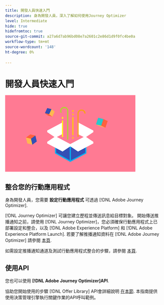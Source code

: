 ```yaml
---
title: 開發人員快速入門
description: 身為開發人員，深入了解如何使用Journey Optimizer
level: Intermediate
hide: true
hidefromtoc: true
source-git-commit: a27a6d7ab96bd08e7a2601c2e86d1d9f0fc4be0a
workflow-type: tm+mt
source-wordcount: '148'
ht-degree: 0%

---
```


# 開發人員快速入門

![開發人員](assets/do-not-localize/user-3.png)

## 整合您的行動應用程式

身為開發人員，您需要 **設定行動應用程式** 可透過 [!DNL Adobe Journey Optimizer].

[!DNL Journey Optimizer] 可讓您建立歷程並傳送訊息給目標對象。 開始傳送推播通知之前，請使用 [!DNL Journey Optimizer]，您必須確保行動應用程式上已部署設定和整合，以及 [!DNL Adobe Experience Platform] 和 [!DNL Adobe Experience Platform Launch]. 若要了解推播通知資料在 [!DNL Adobe Journey Optimizer] 請參閱 [本頁](../push-gs.md).

如需設定推播通知通道及測試行動應用程式整合的步驟，請參閱 [本頁](../push-configuration.md).

## 使用API

您也可以使用 **[!DNL Adobe Journey Optimizer]API**.

協助您開始使用的步驟 [!DNL Offer Library] API會詳細說明 [在本節](../offers/api-reference/getting-started.md). 本指南提供使用決策管理引擎執行關鍵作業的API呼叫範例。
